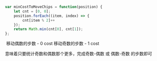 ```js
var minCostToMoveChips = function(position) {
    let cnt = [0, 0];
    position.forEach((item, index) => {
        cnt[item % 2]++
    });
    return Math.min(cnt[0], cnt[1]);
};
```

 移动偶数的步数 - 0 cost
 移动奇数的步数 - 1 cost

 意味着只要统计奇数和偶数那个更多，完成奇数-偶数 或 偶数-奇数 的步数即可